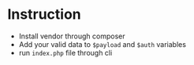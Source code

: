 # Instruction
- Install vendor through composer
- Add your valid data to `$payload` and `$auth` variables
- run `index.php` file through cli